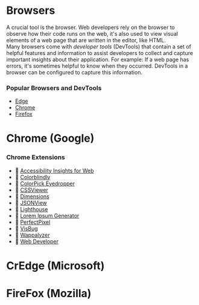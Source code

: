 # Browsers

A crucial tool is the browser. Web developers rely on the browser to observe how their code runs on the web, it's also used to view visual elements of a web page that are written in the editor, like HTML.  
Many browsers come with *developer tools* (DevTools) that contain a set of helpful features and information to assist developers to collect and capture important insights about their application. For example: If a web page has errors, it's sometimes helpful to know when they occurred. DevTools in a browser can be configured to capture this information.  

### Popular Browsers and DevTools  
- [Edge](https://docs.microsoft.com/microsoft-edge/devtools-guide-chromium?WT.mc_id=academic-13441-cxa)   
- [Chrome](https://developers.google.com/web/tools/chrome-devtools/)  
- [Firefox](https://developer.mozilla.org/docs/Tools)  

# Chrome (Google)  

### Chrome Extensions
* 🔖 [Accessibility Insights for Web](https://chrome.google.com/webstore/detail/accessibility-insights-fo/pbjjkligggfmakdaogkfomddhfmpjeni)
* 🔖 [Colorblindly](https://chrome.google.com/webstore/detail/colorblindly/floniaahmccleoclneebhhmnjgdfijgg)
* 🔖 [ColorPick Eyedropper](https://chrome.google.com/webstore/detail/colorpick-eyedropper/ohcpnigalekghcmgcdcenkpelffpdolg)
* 🔖 [CSSViewer](https://chrome.google.com/webstore/detail/cssviewer/ggfgijbpiheegefliciemofobhmofgce)
* 🔖 [Dimensions](https://chrome.google.com/webstore/detail/dimensions/baocaagndhipibgklemoalmkljaimfdj)
* 🔖 [JSONView](https://chrome.google.com/webstore/detail/json-viewer/gbmdgpbipfallnflgajpaliibnhdgobh)
* 🔖 [Lighthouse](https://chrome.google.com/webstore/detail/lighthouse/blipmdconlkpinefehnmjammfjpmpbjk)
* 🔖 [Lorem Ipsum Generator](https://chrome.google.com/webstore/detail/lorem-ipsum-generator/pglahbfamjiifnafcicdibiiabpakkkb)
* 🔖 [PerfectPixel](https://chrome.google.com/webstore/detail/perfectpixel-by-welldonec/dkaagdgjmgdmbnecmcefdhjekcoceebi)
* 🔖 [VisBug](https://chrome.google.com/webstore/detail/visbug/cdockenadnadldjbbgcallicgledbeoc)
* 🔖 [Wappalyzer](https://chrome.google.com/webstore/detail/wappalyzer/gppongmhjkpfnbhagpmjfkannfbllamg)
* 🔖 [Web Developer](https://chrome.google.com/webstore/detail/web-developer/bfbameneiokkgbdmiekhjnmfkcnldhhm)

# CrEdge (Microsoft)  

# FireFox (Mozilla)  

